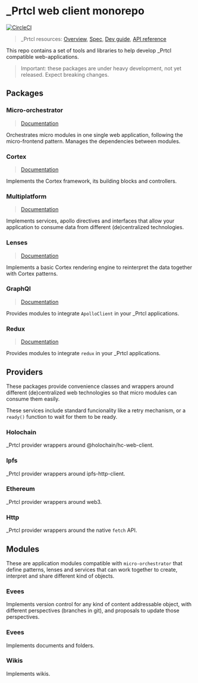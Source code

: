 # \_Prtcl web client monorepo

[![CircleCI](https://circleci.com/gh/uprtcl/js-uprtcl/tree/develop.svg?style=shield)](https://circleci.com/gh/uprtcl/js-uprtcl/tree/develop)

> \_Prtcl resources: [Overview](https://github.com/uprtcl/spec/wiki), [Spec](https://github.com/uprtcl/spec), [Dev guide](https://github.com/uprtcl/js-uprtcl/wiki), [API reference](https://uprtcl.github.io/js-uprtcl/)

This repo contains a set of tools and libraries to help develop \_Prtcl compatible web-applications.

> Important: these packages are under heavy development, not yet released. Expect breaking changes.

## Packages

### Micro-orchestrator

> [Documentation](https://uprtcl.github.io/js-uprtcl/modules/_uprtcl_micro_orchestrator.html)

Orchestrates micro modules in one single web application, following the micro-frontend pattern. Manages the dependencies between modules.

### Cortex

> [Documentation](https://uprtcl.github.io/js-uprtcl/modules/_uprtcl_cortex.html)

Implements the Cortex framework, its building blocks and controllers.

### Multiplatform

> [Documentation](https://uprtcl.github.io/js-uprtcl/modules/_uprtcl_cortex.html)

Implements services, apollo directives and interfaces that allow your application to consume data from different (de)centralized technologies.

### Lenses

> [Documentation](https://uprtcl.github.io/js-uprtcl/modules/_uprtcl_lenses.html)

Implements a basic Cortex rendering engine to reinterpret the data together with Cortex patterns.

### GraphQl

> [Documentation](https://uprtcl.github.io/js-uprtcl/modules/_uprtcl_common.html)

Provides modules to integrate `ApolloClient` in your \_Prtcl applications.

### Redux

> [Documentation](https://uprtcl.github.io/js-uprtcl/modules/_uprtcl_connections.html)

Provides modules to integrate `redux` in your \_Prtcl applications.

## Providers

These packages provide convenience classes and wrappers around different (de)centralized web technologies so that micro modules can consume them easily.

These services include standard funcionality like a retry mechanism, or a `ready()` function to wait for them to be ready.

### Holochain

\_Prtcl provider wrappers around @holochain/hc-web-client.

### Ipfs

\_Prtcl provider wrappers around ipfs-http-client.

### Ethereum

\_Prtcl provider wrappers around web3.

### Http

\_Prtcl provider wrappers around the native `fetch` API.

## Modules

These are application modules compatible with `micro-orchestrator` that define patterns, lenses and services that can work together to create, interpret and share different kind of objects.

### Evees

Implements version control for any kind of content addressable object, with different perspectives (branches in git), and proposals to update those perspectives.

### Evees

Implements documents and folders.

### Wikis

Implements wikis.
